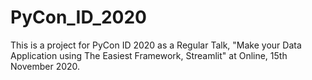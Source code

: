 # PyCon_ID_2020
This is a project for PyCon ID 2020 as a Regular Talk, "Make your Data Application using The Easiest Framework, Streamlit" at Online, 15th November 2020.
